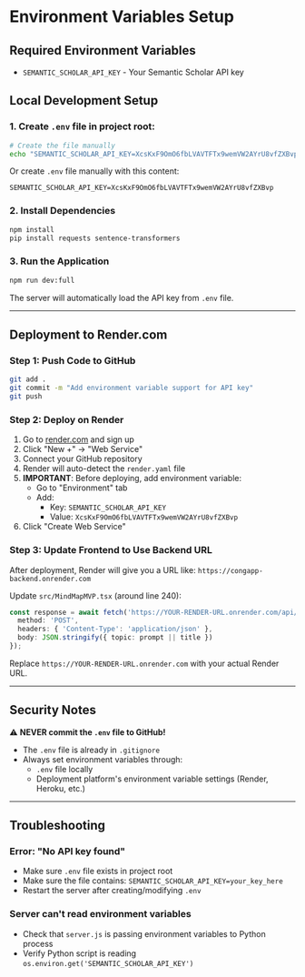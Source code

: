 # Environment Variables Setup

## Required Environment Variables

- `SEMANTIC_SCHOLAR_API_KEY` - Your Semantic Scholar API key

## Local Development Setup

### 1. Create `.env` file in project root:

```bash
# Create the file manually
echo "SEMANTIC_SCHOLAR_API_KEY=XcsKxF9OmO6fbLVAVTFTx9wemVW2AYrU8vfZXBvp" > .env
```

Or create `.env` file manually with this content:

```
SEMANTIC_SCHOLAR_API_KEY=XcsKxF9OmO6fbLVAVTFTx9wemVW2AYrU8vfZXBvp
```

### 2. Install Dependencies

```bash
npm install
pip install requests sentence-transformers
```

### 3. Run the Application

```bash
npm run dev:full
```

The server will automatically load the API key from `.env` file.

---

## Deployment to Render.com

### Step 1: Push Code to GitHub

```bash
git add .
git commit -m "Add environment variable support for API key"
git push
```

### Step 2: Deploy on Render

1. Go to [render.com](https://render.com) and sign up
2. Click "New +" → "Web Service"
3. Connect your GitHub repository
4. Render will auto-detect the `render.yaml` file
5. **IMPORTANT**: Before deploying, add environment variable:
   - Go to "Environment" tab
   - Add:
     - Key: `SEMANTIC_SCHOLAR_API_KEY`
     - Value: `XcsKxF9OmO6fbLVAVTFTx9wemVW2AYrU8vfZXBvp`
6. Click "Create Web Service"

### Step 3: Update Frontend to Use Backend URL

After deployment, Render will give you a URL like: `https://congapp-backend.onrender.com`

Update `src/MindMapMVP.tsx` (around line 240):

```typescript
const response = await fetch('https://YOUR-RENDER-URL.onrender.com/api/research', {
  method: 'POST',
  headers: { 'Content-Type': 'application/json' },
  body: JSON.stringify({ topic: prompt || title })
});
```

Replace `https://YOUR-RENDER-URL.onrender.com` with your actual Render URL.

---

## Security Notes

⚠️ **NEVER commit the `.env` file to GitHub!**
- The `.env` file is already in `.gitignore`
- Always set environment variables through:
  - `.env` file locally
  - Deployment platform's environment variable settings (Render, Heroku, etc.)

---

## Troubleshooting

### Error: "No API key found"
- Make sure `.env` file exists in project root
- Make sure the file contains: `SEMANTIC_SCHOLAR_API_KEY=your_key_here`
- Restart the server after creating/modifying `.env`

### Server can't read environment variables
- Check that `server.js` is passing environment variables to Python process
- Verify Python script is reading `os.environ.get('SEMANTIC_SCHOLAR_API_KEY')`

